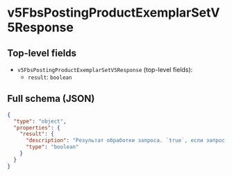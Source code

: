 # v5FbsPostingProductExemplarSetV5Response

## Top-level fields
- `v5FbsPostingProductExemplarSetV5Response` (top-level fields):
  - `result`: `boolean`

## Full schema (JSON)
```json
{
  "type": "object",
  "properties": {
    "result": {
      "description": "Результат обработки запроса. `true`, если запрос обработан успешно.",
      "type": "boolean"
    }
  }
}
```
